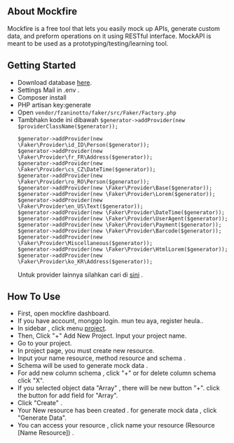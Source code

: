 ## About Mockfire

Mockfire is a free tool that lets you easily mock up APIs, generate custom data, and preform operations on it using RESTful interface. MockAPI is meant to be used as a prototyping/testing/learning tool.

## Getting Started

- Download database [here](https://github.com/meridianid/mockfire/blob/master/database/mockfire%20.sql).
- Settings Mail in .env .
- Composer install
- PHP artisan key:generate
- Open ``` vendor/fzaninotto/faker/src/Faker/Factory.php ```
- Tambhakn kode ini dibawah ``` $generator->addProvider(new $providerClassName($generator)); ```
  ``` 
  $generator->addProvider(new \Faker\Provider\id_ID\Person($generator));
  $generator->addProvider(new \Faker\Provider\fr_FR\Address($generator));
  $generator->addProvider(new \Faker\Provider\cs_CZ\DateTime($generator));
  $generator->addProvider(new \Faker\Provider\ro_RO\Person($generator));
  $generator->addProvider(new \Faker\Provider\Base($generator)); 
  $generator->addProvider(new \Faker\Provider\Lorem($generator));
  $generator->addProvider(new \Faker\Provider\en_US\Text($generator));
  $generator->addProvider(new \Faker\Provider\DateTime($generator));
  $generator->addProvider(new \Faker\Provider\UserAgent($generator));
  $generator->addProvider(new \Faker\Provider\Payment($generator));
  $generator->addProvider(new \Faker\Provider\Barcode($generator));
  $generator->addProvider(new \Faker\Provider\Miscellaneous($generator));
  $generator->addProvider(new \Faker\Provider\HtmlLorem($generator));
  $generator->addProvider(new \Faker\Provider\ko_KR\Address($generator));
  ```
  Untuk provider lainnya silahkan cari di [sini](https://github.com/fzaninotto/Faker) .

## How To Use
- First, open mockfire dashboard.
- If you have account, monggo login. mun teu aya, register heula..
- In sidebar , click menu [project]().
- Then, Click "+" Add New Project. Input your project name.
- Go to your project.
- In project page, you must create new resource.
- Input your name resource, method resource and schema .
- Schema will be used to generate mock data .
- For add new column schema , click "+" or for delete column schema click "X".
- If you selected object data "Array" , there will be new button "+". click the button for add field for "Array".
- Click "Create" .
- Your New resource has been created . for generate mock data , click "Generate Data". 
- You can access your resource , click name your resource (Resource [Name Resource]) .


